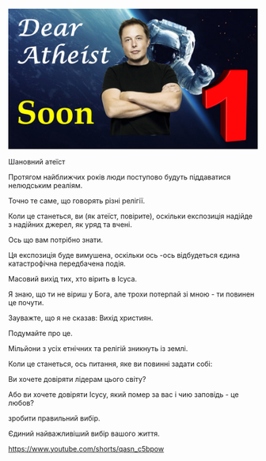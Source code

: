 ![Video cover image](../cover.jpg "cover photo")

Шановний атеїст

Протягом найближчих років люди поступово будуть піддаватися нелюдським реаліям.

Точно те саме, що говорять різні релігії.

Коли це станеться, ви (як атеїст, повірите), оскільки експозиція надійде з надійних джерел, як уряд та вчені.

Ось що вам потрібно знати.

Ця експозиція буде вимушена, оскільки ось -ось відбудеться єдина катастрофічна передбачена подія.

Масовий вихід тих, хто вірить в Ісуса.

Я знаю, що ти не віриш у Бога, але трохи потерпай зі мною - ти повинен це почути.

Зауважте, що я не сказав: Вихід християн.

Подумайте про це.

Мільйони з усіх етнічних та релігій зникнуть із землі.

Коли це станеться, ось питання, яке ви повинні задати собі:

Ви хочете довіряти лідерам цього світу?

Або ви хочете довіряти Ісусу, який помер за вас і чию заповідь - це любов?

зробити правильний вибір.

Єдиний найважливіший вибір вашого життя.

https://www.youtube.com/shorts/qasn_c5bpow